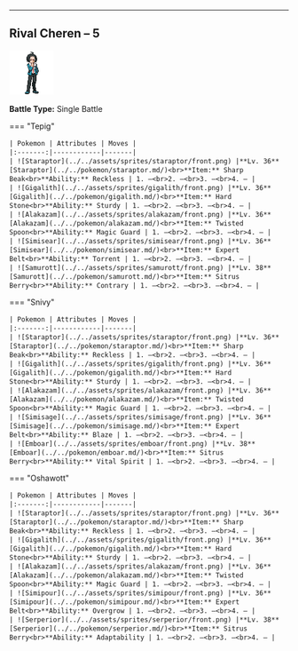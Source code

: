 ---

## Rival Cheren – 5

![Rival Cheren – 5](../../assets/important_trainers/cheren.png)

**Battle Type:** Single Battle

=== "Tepig"

    | Pokemon | Attributes | Moves |
    |:-------:|------------|-------|
    | ![Staraptor](../../assets/sprites/staraptor/front.png) |**Lv. 36** [Staraptor](../../pokemon/staraptor.md/)<br>**Item:** Sharp Beak<br>**Ability:** Reckless | 1. —<br>2. —<br>3. —<br>4. — |
    | ![Gigalith](../../assets/sprites/gigalith/front.png) |**Lv. 36** [Gigalith](../../pokemon/gigalith.md/)<br>**Item:** Hard Stone<br>**Ability:** Sturdy | 1. —<br>2. —<br>3. —<br>4. — |
    | ![Alakazam](../../assets/sprites/alakazam/front.png) |**Lv. 36** [Alakazam](../../pokemon/alakazam.md/)<br>**Item:** Twisted Spoon<br>**Ability:** Magic Guard | 1. —<br>2. —<br>3. —<br>4. — |
    | ![Simisear](../../assets/sprites/simisear/front.png) |**Lv. 36** [Simisear](../../pokemon/simisear.md/)<br>**Item:** Expert Belt<br>**Ability:** Torrent | 1. —<br>2. —<br>3. —<br>4. — |
    | ![Samurott](../../assets/sprites/samurott/front.png) |**Lv. 38** [Samurott](../../pokemon/samurott.md/)<br>**Item:** Sitrus Berry<br>**Ability:** Contrary | 1. —<br>2. —<br>3. —<br>4. — |
    

=== "Snivy"

    | Pokemon | Attributes | Moves |
    |:-------:|------------|-------|
    | ![Staraptor](../../assets/sprites/staraptor/front.png) |**Lv. 36** [Staraptor](../../pokemon/staraptor.md/)<br>**Item:** Sharp Beak<br>**Ability:** Reckless | 1. —<br>2. —<br>3. —<br>4. — |
    | ![Gigalith](../../assets/sprites/gigalith/front.png) |**Lv. 36** [Gigalith](../../pokemon/gigalith.md/)<br>**Item:** Hard Stone<br>**Ability:** Sturdy | 1. —<br>2. —<br>3. —<br>4. — |
    | ![Alakazam](../../assets/sprites/alakazam/front.png) |**Lv. 36** [Alakazam](../../pokemon/alakazam.md/)<br>**Item:** Twisted Spoon<br>**Ability:** Magic Guard | 1. —<br>2. —<br>3. —<br>4. — |
    | ![Simisage](../../assets/sprites/simisage/front.png) |**Lv. 36** [Simisage](../../pokemon/simisage.md/)<br>**Item:** Expert Belt<br>**Ability:** Blaze | 1. —<br>2. —<br>3. —<br>4. — |
    | ![Emboar](../../assets/sprites/emboar/front.png) |**Lv. 38** [Emboar](../../pokemon/emboar.md/)<br>**Item:** Sitrus Berry<br>**Ability:** Vital Spirit | 1. —<br>2. —<br>3. —<br>4. — |
    

=== "Oshawott"

    | Pokemon | Attributes | Moves |
    |:-------:|------------|-------|
    | ![Staraptor](../../assets/sprites/staraptor/front.png) |**Lv. 36** [Staraptor](../../pokemon/staraptor.md/)<br>**Item:** Sharp Beak<br>**Ability:** Reckless | 1. —<br>2. —<br>3. —<br>4. — |
    | ![Gigalith](../../assets/sprites/gigalith/front.png) |**Lv. 36** [Gigalith](../../pokemon/gigalith.md/)<br>**Item:** Hard Stone<br>**Ability:** Sturdy | 1. —<br>2. —<br>3. —<br>4. — |
    | ![Alakazam](../../assets/sprites/alakazam/front.png) |**Lv. 36** [Alakazam](../../pokemon/alakazam.md/)<br>**Item:** Twisted Spoon<br>**Ability:** Magic Guard | 1. —<br>2. —<br>3. —<br>4. — |
    | ![Simipour](../../assets/sprites/simipour/front.png) |**Lv. 36** [Simipour](../../pokemon/simipour.md/)<br>**Item:** Expert Belt<br>**Ability:** Overgrow | 1. —<br>2. —<br>3. —<br>4. — |
    | ![Serperior](../../assets/sprites/serperior/front.png) |**Lv. 38** [Serperior](../../pokemon/serperior.md/)<br>**Item:** Sitrus Berry<br>**Ability:** Adaptability | 1. —<br>2. —<br>3. —<br>4. — |
    

